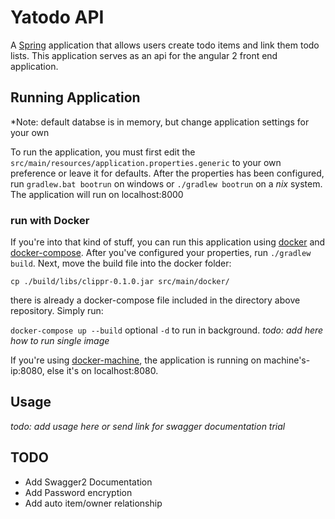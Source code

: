# Yatodo API

A [Spring][1] application that allows users create todo items and link them todo lists. This
application serves as an api for the angular 2 front end application.

## Running Application

*Note: default databse is in memory, but change application settings for your own

To run the application, you must first edit the `src/main/resources/application.properties.generic` to your own
preference or leave it for defaults.  After the properties has been configured, run `gradlew.bat bootrun` on windows 
or `./gradlew bootrun` on a *nix* system. The application will run on localhost:8000

### run with Docker

If you're into that kind of stuff, you can run this application using [docker][2]  and [docker-compose][4]. 
After you've configured your properties, run `./gradlew build`. Next, move the build file into the docker folder: 

`cp ./build/libs/clippr-0.1.0.jar src/main/docker/`

there is already a docker-compose file included in the directory above repository. Simply run:

`docker-compose up --build` optional `-d` to run in background. *todo: add here how to run single image*

If you're using [docker-machine][4], the application is running on machine's-ip:8080, else it's on localhost:8080. 


## Usage

*todo: add usage here or send link for swagger documentation trial*

## TODO
- Add Swagger2 Documentation
- Add Password encryption
- Add auto item/owner relationship

[1]: https://spring.io
[2]: https://www.docker.com/
[3]: https://docs.docker.com/compose/
[4]: https://docs.docker.com/machine/
